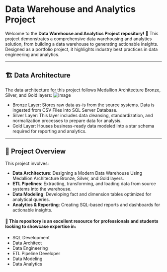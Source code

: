 # Data Warehouse and Analytics Project

Welcome to the **Data Warehouse and Analytics Project repository!** 🚀
This project demonstrates a comprehensive data warehousing and analytics solution, from building a data warehouse to generating actionable insights. Designed as a portfolio project, it highlights industry best practices in data engineering and analytics.

---

## 🏗️ Data Architecture
The data architecture for this project follows Medallion Architecture Bronze, Silver, and Gold layers:
![image](https://github.com/user-attachments/assets/df18f68a-7987-4201-bda5-2cbcb706e6f4)

- Bronze Layer: Stores raw data as-is from the source systems. Data is ingested from CSV Files into SQL Server Database.
- Silver Layer: This layer includes data cleansing, standardization, and normalization processes to prepare data for analysis.
- Gold Layer: Houses business-ready data modeled into a star schema required for reporting and analytics.

---

## 📖 Project Overview

This project involves:

- **Data Architecture**: Designing a Modern Data Warehouse Using Medallion Architecture Bronze, Silver, and Gold layers.
- **ETL Pipelines**: Extracting, transforming, and loading data from source systems into the warehouse.
- **Data Modeling**: Developing fact and dimension tables optimized for analytical queries.
- **Analytics & Reporting**: Creating SQL-based reports and dashboards for actionable insights.

#### 🎯 This repository is an excellent resource for professionals and students looking to showcase expertise in:

- SQL Development
- Data Architect
- Data Engineering
- ETL Pipeline Developer
- Data Modeling
- Data Analytics
